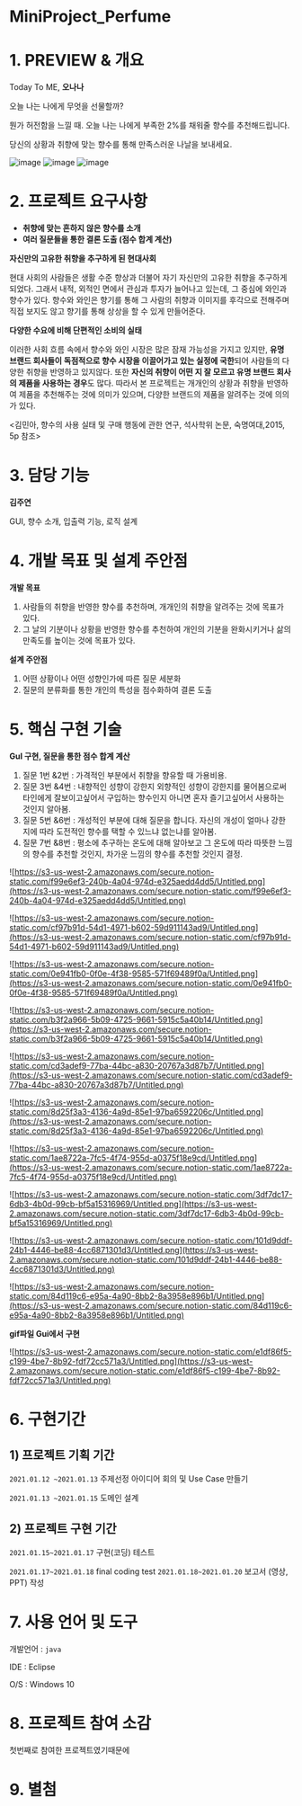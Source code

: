 # MiniProject_Perfume
# 1. PREVIEW & 개요

Today To ME, **오나나**

오늘 나는 나에게 무엇을 선물할까?

뭔가 허전함을 느낄 때. 오늘 나는 나에게 부족한 2%를 채워줄 향수를 추천해드립니다.

당신의 상황과 취향에 맞는 향수를 통해 만족스러운 나날을 보내세요.




![image](https://user-images.githubusercontent.com/67991236/105116990-1337e780-5b0f-11eb-89f4-28a46ac0e9c5.png)
![image](https://user-images.githubusercontent.com/67991236/105117014-1df27c80-5b0f-11eb-89cd-52df2272a060.png)
![image](https://user-images.githubusercontent.com/67991236/105117088-40849580-5b0f-11eb-903e-622064d02172.png)



# 2. 프로젝트 요구사항

- **취향에 맞는 흔하지 않은 향수를 소개**
- **여러 질문들을 통한 결론 도출 (점수 합계 계산)**

**자신만의 고유한 취향을 추구하게 된 현대사회**

현대 사회의 사람들은 생활 수준 향상과 더불어 자기 자신만의 고유한 취향을 추구하게 되었다. 그래서 내적, 외적인 면에서 관심과 투자가 늘어나고 있는데, 그 중심에 와인과 향수가 있다. 향수와 와인은 향기를 통해 그 사람의 취향과 이미지를 후각으로 전해주며 직접 보지도 않고 향기를 통해 상상을 할 수 있게 만들어준다.

**다양한 수요에 비해 단편적인 소비의 실태**

이러한 사회 흐름 속에서 향수와 와인 시장은 많은 잠재 가능성을 가지고 있지만, **유명 브랜드 회사들이 독점적으로 향수 시장을 이끌어가고 있는 실정에 국한**되어 사람들의 다양한 취향을 반영하고 있지않다. 또한 **자신의 취향이 어떤 지 잘 모르고 유명 브랜드 회사의 제품을 사용하는 경우**도 많다. 따라서 본 프로젝트는 개개인의 상황과 취향을 반영하여 제품을 추천해주는 것에 의미가 있으며, 다양한 브랜드의 제품을 알려주는 것에 의의가 있다.

<김민아, 향수의 사용 실태 및 구매 행동에 관한 연구, 석사학위 논문, 숙명여대,2015, 5p 참조>

# 3. 담당 기능

**김주연**

GUI, 향수 소개, 입출력 기능, 로직 설계

# 4. 개발 목표 및 설계 주안점

**개발 목표**

1. 사람들의 취향을 반영한 향수를 추천하며, 개개인의 취향을 알려주는 것에 목표가 있다.
2. 그 날의 기분이나 상황을 반영한 향수를 추천하여 개인의 기분을 완화시키거나 삶의 만족도를 높이는 것에 목표가 있다.

**설계 주안점**

1. 어떤 상황이나 어떤 성향인가에 따른 질문 세분화
2. 질문의 분류화를 통한 개인의 특성을 점수화하여 결론 도출

# 5. 핵심 구현 기술

**GuI 구현, 질문을 통한 점수 합계 계산**

1. 질문 1번 &2번 : 가격적인 부분에서 취향을 향유할 때 가용비용.
2. 질문 3번 &4번 : 내향적인 성향이 강한지 외향적인 성향이 강한지를 물어봄으로써 타인에게 잘보이고싶어서 구입하는 향수인지 아니면 혼자 즐기고싶어서 사용하는 것인지 알아봄.
3. 질문 5번 &6번 : 개성적인 부분에 대해 질문을 합니다. 자신의 개성이 얼마나 강한지에 따라 도전적인 향수를 택할 수 있느냐 없는냐를 알아봄.
4. 질문 7번 &8번 :  평소에 추구하는 온도에 대해 알아보고 그 온도에 따라 따뜻한 느낌의 향수를 추천할 것인지, 차가운 느낌의 향수를 추천할 것인지 결정.

![https://s3-us-west-2.amazonaws.com/secure.notion-static.com/f99e6ef3-240b-4a04-974d-e325aedd4dd5/Untitled.png](https://s3-us-west-2.amazonaws.com/secure.notion-static.com/f99e6ef3-240b-4a04-974d-e325aedd4dd5/Untitled.png)

![https://s3-us-west-2.amazonaws.com/secure.notion-static.com/cf97b91d-54d1-4971-b602-59d911143ad9/Untitled.png](https://s3-us-west-2.amazonaws.com/secure.notion-static.com/cf97b91d-54d1-4971-b602-59d911143ad9/Untitled.png)

![https://s3-us-west-2.amazonaws.com/secure.notion-static.com/0e941fb0-0f0e-4f38-9585-571f69489f0a/Untitled.png](https://s3-us-west-2.amazonaws.com/secure.notion-static.com/0e941fb0-0f0e-4f38-9585-571f69489f0a/Untitled.png)

![https://s3-us-west-2.amazonaws.com/secure.notion-static.com/b3f2a966-5b09-4725-9661-5915c5a40b14/Untitled.png](https://s3-us-west-2.amazonaws.com/secure.notion-static.com/b3f2a966-5b09-4725-9661-5915c5a40b14/Untitled.png)

![https://s3-us-west-2.amazonaws.com/secure.notion-static.com/cd3adef9-77ba-44bc-a830-20767a3d87b7/Untitled.png](https://s3-us-west-2.amazonaws.com/secure.notion-static.com/cd3adef9-77ba-44bc-a830-20767a3d87b7/Untitled.png)

![https://s3-us-west-2.amazonaws.com/secure.notion-static.com/8d25f3a3-4136-4a9d-85e1-97ba6592206c/Untitled.png](https://s3-us-west-2.amazonaws.com/secure.notion-static.com/8d25f3a3-4136-4a9d-85e1-97ba6592206c/Untitled.png)

![https://s3-us-west-2.amazonaws.com/secure.notion-static.com/1ae8722a-7fc5-4f74-955d-a0375f18e9cd/Untitled.png](https://s3-us-west-2.amazonaws.com/secure.notion-static.com/1ae8722a-7fc5-4f74-955d-a0375f18e9cd/Untitled.png)

![https://s3-us-west-2.amazonaws.com/secure.notion-static.com/3df7dc17-6db3-4b0d-99cb-bf5a15316969/Untitled.png](https://s3-us-west-2.amazonaws.com/secure.notion-static.com/3df7dc17-6db3-4b0d-99cb-bf5a15316969/Untitled.png)

![https://s3-us-west-2.amazonaws.com/secure.notion-static.com/101d9ddf-24b1-4446-be88-4cc6871301d3/Untitled.png](https://s3-us-west-2.amazonaws.com/secure.notion-static.com/101d9ddf-24b1-4446-be88-4cc6871301d3/Untitled.png)

![https://s3-us-west-2.amazonaws.com/secure.notion-static.com/84d119c6-e95a-4a90-8bb2-8a3958e896b1/Untitled.png](https://s3-us-west-2.amazonaws.com/secure.notion-static.com/84d119c6-e95a-4a90-8bb2-8a3958e896b1/Untitled.png)

**gif파일 Gui에서 구현**

![https://s3-us-west-2.amazonaws.com/secure.notion-static.com/e1df86f5-c199-4be7-8b92-fdf72cc571a3/Untitled.png](https://s3-us-west-2.amazonaws.com/secure.notion-static.com/e1df86f5-c199-4be7-8b92-fdf72cc571a3/Untitled.png)

# 6. 구현기간

## 1) 프로젝트 기획 기간

`2021.01.12 ~2021.01.13`    주제선정 아이디어 회의 및 Use Case 만들기

`2021.01.13 ~2021.01.15`    도메인 설계 

## 2) 프로젝트 구현 기간

`2021.01.15~2021.01.17`  구현(코딩) 테스트

`2021.01.17~2021.01.18`   final coding test
`2021.01.18~2021.01.20`   보고서 (영상, PPT) 작성

# 7. 사용 언어 및 도구

개발언어 : `java`

IDE : Eclipse

O/S : Windows 10

# 8. 프로젝트 참여 소감

 첫번째로 참여한 프로젝트였기때문에 

# 9. 별첨
